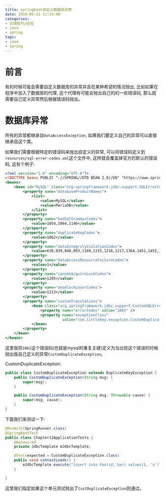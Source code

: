 ```yaml
---
title: springboot自定义数据库异常
date: 2019-05-21 11:33:40
categories:
- 后端技巧/经验
- java
- spring
tags:
- java
- spring
---
```


# 前言

有的时候可能会需要自定义数据库的异常并且在某种希望的情况抛出, 比如如果在程序中加入了数据层的代理, 这个代理有可能会抛出自己的的一些错误码, 那么就需要自己定义异常然后根据错误码抛出。

<!--more-->

# 数据库异常

所有的异常都继承自`DataAccessException`, 如果我们要定义自己的异常可以直接继承自这个类。

如果我们需要根据特定的错误码来抛出自定义的异常, 可以将错误码定义到`resources/sql-error-codes.xml`这个文件中, 这样就会覆盖掉官方的默认的错误码, 这有个例子:

```xml
<?xml version="1.0" encoding="UTF-8"?>
<!DOCTYPE beans PUBLIC "-//SPRING//DTD BEAN 2.0//EN" "https://www.springframework.org/dtd/spring-beans-2.0.dtd">
<beans>
    <bean id="MySQL" class="org.springframework.jdbc.support.SQLErrorCodes">
        <property name="databaseProductNames">
            <list>
                <value>MySQL</value>
                <value>MariaDB</value>
            </list>
        </property>
        <property name="badSqlGrammarCodes">
            <value>1054,1064,1146</value>
        </property>
        <property name="duplicateKeyCodes">
            <value>1062</value>
        </property>
        <property name="dataIntegrityViolationCodes">
            <value>630,839,840,893,1169,1215,1216,1217,1364,1451,1452,1557</value>
        </property>
        <property name="dataAccessResourceFailureCodes">
            <value>1</value>
        </property>
        <property name="cannotAcquireLockCodes">
            <value>1205</value>
        </property>
        <property name="deadlockLoserCodes">
            <value>1213</value>
        </property>
        <property name="customTranslations">
            <bean class="org.springframework.jdbc.support.CustomSQLErrorCodesTranslation">
                <property name="errorCodes" value="1062" />
                <property name="exceptionClass"
                          value="com.littleboy.exception.CustomDuplicateException" />
            </bean>
        </property>
    </bean>
</beans>
```

这里我将`1062`这个错误码(也就是mysql的重复主键)定义为当出现这个错误的时候抛出我自己定义的异常`CustomDuplicateException`。

CustomDuplicateException:

```java
public class CustomDuplicateException extends DuplicateKeyException {
    public CustomDuplicateException(String msg) {
        super(msg);
    }

    public CustomDuplicateException(String msg, Throwable cause) {
        super(msg, cause);
    }
}
```

下面我们来测试一下:

```java
@RunWith(SpringRunner.class)
@SpringBootTest
public class Chapter12ApplicationTests {
    @Autowired
    private JdbcTemplate mJdbcTemplate;

    @Test(expected = CustomDuplicateException.class)
    public void contextLoads() {
        mJdbcTemplate.execute("insert into Foo(id, bar) values(1, 'a')");
    }

}
```

这里我们指定如果这个单元测试抛出了`CustDuplicateException`则通过。

